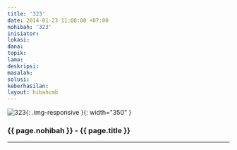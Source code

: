 ```yaml
---
title: '323'
date: 2014-01-23 11:08:00 +07:00
nohibah: '323'
inisiator:
lokasi:
dana:
topik:
lama:
deskripsi:
masalah:
solusi:
keberhasilan:
layout: hibahcmb
---
```


![323](/static/img/hibahcmb/323.png){: .img-responsive }{: width="350" }

### {{ page.nohibah }} - {{ page.title }}

---
